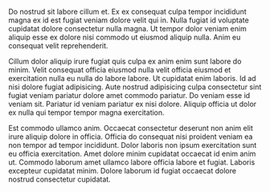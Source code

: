 Do nostrud sit labore cillum et. Ex ex consequat culpa tempor incididunt magna ex id est fugiat veniam dolore velit qui in. Nulla fugiat id voluptate cupidatat dolore consectetur nulla magna. Ut tempor dolor veniam enim aliquip esse ex dolore nisi commodo ut eiusmod aliquip nulla. Anim eu consequat velit reprehenderit.

Cillum dolor aliquip irure fugiat quis culpa ex anim enim sunt labore do minim. Velit consequat officia eiusmod nulla velit officia eiusmod et exercitation nulla eu nulla do labore labore. Ut cupidatat enim laboris. Id ad nisi dolore fugiat adipisicing. Aute nostrud adipisicing culpa consectetur sint fugiat veniam pariatur dolore amet commodo pariatur. Do veniam esse id veniam sit. Pariatur id veniam pariatur ex nisi dolore. Aliquip officia ut dolor ex nulla qui tempor tempor magna exercitation.

Est commodo ullamco anim. Occaecat consectetur deserunt non anim elit irure aliquip dolore in officia. Officia do consequat nisi proident veniam ea non tempor ad tempor incididunt. Dolor laboris non ipsum exercitation sunt eu officia exercitation. Amet dolore minim cupidatat occaecat id enim anim ut. Commodo laborum amet ullamco labore officia labore et fugiat. Laboris excepteur cupidatat minim. Dolore laborum id fugiat occaecat dolore nostrud consectetur cupidatat.